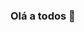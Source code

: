 ### Olá a todos 👋

<!--
**Roberto Santos** 

##Iniciando estudos...

###BACKEND
JAVA
PYTHON
###MOBILE NATIVE
KOTLIN
SWIFT IOS
ANDROID STUDIO


-->
